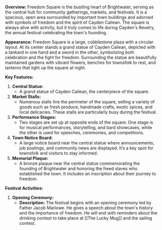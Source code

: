 **Overview:** Freedom Square is the bustling heart of Brightwater, serving as the central hub for community gatherings, markets, and festivals. It is a spacious, open area surrounded by important town buildings and adorned with symbols of freedom and the spirit of Cayden Cailean. The square is always alive with activity, but it truly comes to life during Cayden's Revelry, the annual festival celebrating the town's founding.

**Appearance:** Freedom Square is a large, cobblestone plaza with a circular layout. At its center stands a grand statue of Cayden Cailean, depicted with a tankard in one hand and a sword in the other, symbolizing both celebration and the fight for freedom. Surrounding the statue are beautifully maintained gardens with vibrant flowers, benches for townsfolk to rest, and lanterns that light up the square at night.

**Key Features:**
1. **Central Statue:**
    - A grand statue of Cayden Cailean, the centerpiece of the square.
2. **Market Stalls:**
    - Numerous stalls line the perimeter of the square, selling a variety of goods such as fresh produce, handmade crafts, exotic spices, and local delicacies. These stalls are particularly busy during the festival.
3. **Performance Stages:**
    - Two stages are set up at opposite ends of the square. One stage is for musical performances, storytelling, and bard showcases, while the other is used for speeches, ceremonies, and competitions.
4. **Town Notice Board:**
    - A large notice board near the central statue where announcements, job postings, and community news are displayed. It’s a key spot for townsfolk and visitors to stay informed.
5. **Memorial Plaque:**
    - A bronze plaque near the central statue commemorating the founding of Brightwater and honoring the freed slaves who established the town. It includes an inscription about their journey to freedom.

**Festival Activities:**
1. **Opening Ceremony:**
    - **Description:** The festival begins with an opening ceremony led by Father Jacob Marlowe. He gives a speech about the town's history and the importance of freedom. He will end with reminders about the drinking contest to take place at [[The Lucky Mug]] and the sailing contest.